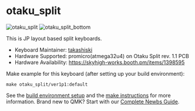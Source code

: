 # otaku_split

![otaku_split](https://booth.pximg.net/c/620x620/4394ec37-d0ff-4c92-8f78-5c08d0566da6/i/1398595/511647ef-43e4-4f50-b56d-a0166c090fae_base_resized.jpg)
![otaku_split_bottom](https://booth.pximg.net/c/620x620/4394ec37-d0ff-4c92-8f78-5c08d0566da6/i/1398595/cc9eb113-46a9-42fa-aaed-c4007efbe45e_base_resized.jpg)


This is JP layout based split keyboards.

* Keyboard Maintainer: [takashiski](https://github.com/takashiski)
* Hardware Supported: promicro(atmega32u4) on Otaku Split rev. 1.1 PCB
* Hardware Availability: https://skyhigh-works.booth.pm/items/1398595

Make example for this keyboard (after setting up your build environment):

    make otaku_split/ver1p1:default

See the [build environment setup](https://docs.qmk.fm/#/getting_started_build_tools) and the [make instructions](https://docs.qmk.fm/#/getting_started_make_guide) for more information. Brand new to QMK? Start with our [Complete Newbs Guide](https://docs.qmk.fm/#/newbs).
